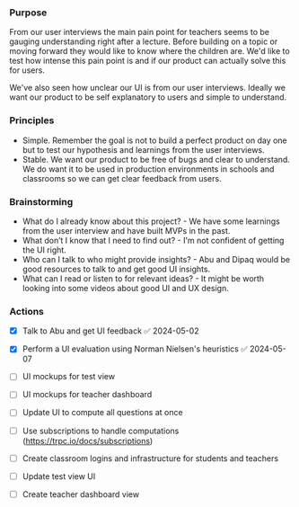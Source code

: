 ### Purpose

From our user interviews the main pain point for teachers seems to be gauging understanding right after a lecture. Before building on a topic or moving forward they would like to know where the children are. We'd like to test how intense this pain point is and if our product can actually solve this for users. 

We've also seen how unclear our UI is from our user interviews. Ideally we want our product to be self explanatory to users and simple to understand. 

### Principles 
- Simple. Remember the goal is not to build a perfect product on day one but to test our hypothesis and learnings from the user interviews. 
- Stable. We want our product to be free of bugs and clear to understand. We do want it to be used in production environments in schools and classrooms so we can get clear feedback from users. 

### Brainstorming
- What do I already know about this project? - We have some learnings from the user interview and have built MVPs in the past. 
- What don’t I know that I need to find out? - I'm not confident of getting the UI right. 
- Who can I talk to who might provide insights? - Abu and Dipaq would be good resources to talk to and get good UI insights. 
- What can I read or listen to for relevant ideas? - It might be worth looking into some videos about good UI and UX design. 

### Actions

- [x] Talk to Abu and get UI feedback ✅ 2024-05-02
- [x] Perform a UI evaluation using Norman Nielsen's heuristics ✅ 2024-05-07
- [ ] UI mockups for test view
- [ ] UI mockups for teacher dashboard
- [ ] Update UI to compute all questions at once
- [ ] Use subscriptions to handle computations (https://trpc.io/docs/subscriptions)
- [ ] Create classroom logins and infrastructure for students and teachers
- [ ] Update test view UI
- [ ] Create teacher dashboard view

